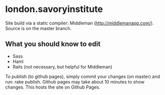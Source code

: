london.savoryinstitute
======================
Site build via a static compiler: Middleman (http://middlemanapp.com/). Source is on the master branch.

What you should know to edit
----------------------------
* Sass
* Haml
* Rails (not necessary, but helpful for Middleman)

To publish (to github pages), simply commit your changes (on master) and run: rake publish. Github pages may take about 10 minutes to show changes. This hosts the site on Github Pages.
